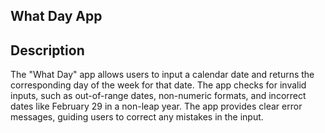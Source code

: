 ## What Day App

## Description 
The "What Day" app allows users to input a calendar date and returns the corresponding day of the week for that date. The app checks for invalid inputs, such as out-of-range dates, non-numeric formats, and incorrect dates like February 29 in a non-leap year. The app provides clear error messages, guiding users to correct any mistakes in the input.
